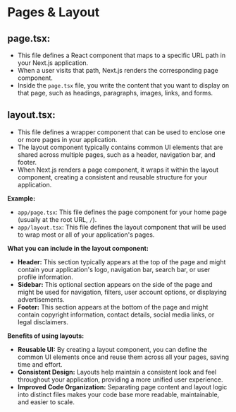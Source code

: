 # Pages & Layout

## page.tsx:

- This file defines a React component that maps to a specific URL path in your Next.js application.
- When a user visits that path, Next.js renders the corresponding page component.
- Inside the `page.tsx` file, you write the content that you want to display on that page, such as headings, paragraphs, images, links, and forms.

## layout.tsx:

- This file defines a wrapper component that can be used to enclose one or more pages in your application.
- The layout component typically contains common UI elements that are shared across multiple pages, such as a header, navigation bar, and footer.
- When Next.js renders a page component, it wraps it within the layout component, creating a consistent and reusable structure for your application.

**Example:**

- `app/page.tsx`: This file defines the page component for your home page (usually at the root URL, `/`).
- `app/layout.tsx`: This file defines the layout component that will be used to wrap most or all of your application's pages.

**What you can include in the layout component:**

- **Header:** This section typically appears at the top of the page and might contain your application's logo, navigation bar, search bar, or user profile information.
- **Sidebar:** This optional section appears on the side of the page and might be used for navigation, filters, user account options, or displaying advertisements.
- **Footer:** This section appears at the bottom of the page and might contain copyright information, contact details, social media links, or legal disclaimers.

**Benefits of using layouts:**

- **Reusable UI:** By creating a layout component, you can define the common UI elements once and reuse them across all your pages, saving time and effort.
- **Consistent Design:** Layouts help maintain a consistent look and feel throughout your application, providing a more unified user experience.
- **Improved Code Organization:** Separating page content and layout logic into distinct files makes your code base more readable, maintainable, and easier to scale.
